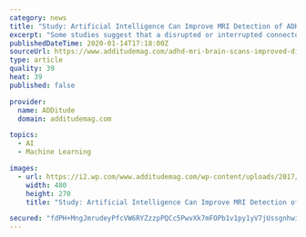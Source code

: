 ```yaml
---
category: news
title: "Study: Artificial Intelligence Can Improve MRI Detection of ADHD"
excerpt: "Some studies suggest that a disrupted or interrupted connectome is linked to ADHD. Most research so far has involved the “single-channel deep neural network” (scDNN) model, where artificial intelligence helps a computer construct connectomes based on one parcellation. In this study, scientists developed a “multichannel deep neural network ..."
publishedDateTime: 2020-01-14T17:18:00Z
sourceUrl: https://www.additudemag.com/adhd-mri-brain-scans-improved-diagnosis/
type: article
quality: 39
heat: 39
published: false

provider:
  name: ADDitude
  domain: additudemag.com

topics:
  - AI
  - Machine Learning

images:
  - url: https://i2.wp.com/www.additudemag.com/wp-content/uploads/2017/02/treatment-adhd-research-and-news.png?resize=480%2C270px&ssl=1
    width: 480
    height: 270
    title: "Study: Artificial Intelligence Can Improve MRI Detection of ADHD"

secured: "fdPH+MngJmrudeyPfcVW6RYZzzpPQCc5PwvXk7mFOPb1v1py1yV7jUssgnhwidIP5Zljtv3wRuIYjQe2B/lbF1mn+XpELuqvp/GufuIzvC7WaerbmtMyvpT80qrp6DuFhpB5Cy2VX53BFtsNfqL5wuWRI326+F39IQrIjgWAJRF6cxnu+7dhi6Yqp9lNXJyX3K1QSt03rTcrRPqTMri7dtnKuXHv8wcSuzcsOmeBSEWl8ZZHtwNQVO84dfWm3EhRyhf+RsQEzgT9rxcBPgRv8ZW61RrLHepS6vWNg7I3oq68c1TUHv/Al0gqiD/o4OBj2oY86GqL9AxkOalo6X+22Fbccyod0OmHRRr2r4puQ7/Sor3r2WxAFMyRyJ1XIvtis6wQkqSaTMtvSowDkP2MaV3ZVHscwrKNWJvU46zTRqZiBfQeuwiOsitqRnG6/rfUb+N5/R2hywcDf8g4vSTcfw==;4ARo/ByTUWVgsEhHym1KhA=="
---
```


